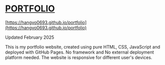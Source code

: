 # [PORTFOLIO](https://hangvo0693.github.io/portfolio)

[https://hangvo0693.github.io/portfolio](https://hangvo0693.github.io/portfolio)

Updated February 2025

This is my portfolio website, created using pure HTML, CSS, JavaScript and deployed with GitHub Pages. No framework and No external deployment platform needed. The website is responsive for different user's devices.
